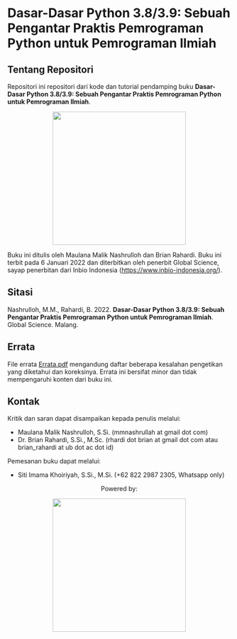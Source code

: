 # Dasar-Dasar Python 3.8/3.9: Sebuah Pengantar Praktis Pemrograman Python untuk Pemrograman Ilmiah

## Tentang Repositori
Repositori ini repositori dari kode dan tutorial pendamping buku **Dasar-Dasar Python 3.8/3.9: Sebuah Pengantar Praktis Pemrograman Python untuk Pemrograman Ilmiah**.

<p align="center">
<img width="300" src="https://github.com/biokomub/bukupython38-39/blob/main/assets/cover.jpeg">
</p>

Buku ini ditulis oleh Maulana Malik Nashrulloh dan Brian Rahardi. Buku ini terbit pada 6 Januari 2022 dan diterbitkan oleh penerbit Global Science, sayap penerbitan dari Inbio Indonesia (https://www.inbio-indonesia.org/).

## Sitasi

Nashrulloh, M.M., Rahardi, B. 2022. **Dasar-Dasar Python 3.8/3.9: Sebuah Pengantar Praktis Pemrograman Python untuk Pemrograman Ilmiah**. Global Science. Malang.

## Errata

File errata [Errata.pdf](Errata.pdf) mengandung daftar beberapa kesalahan pengetikan yang diketahui dan koreksinya. Errata ini bersifat minor dan tidak mempengaruhi konten dari buku ini.

## Kontak

Kritik dan saran dapat disampaikan kepada penulis melalui:

- Maulana Malik Nashrulloh, S.Si. (mmnashrullah at gmail dot com)
- Dr. Brian Rahardi, S.Si., M.Sc. (rhardi dot brian at gmail dot com atau brian_rahardi at ub dot ac dot id)

Pemesanan buku dapat melalui:

- Siti Imama Khoiriyah, S.Si., M.Si. (+62 822 2987 2305, Whatsapp only)



<p align="center"> Powered by: </p>
<p align="center">
  <img width="300" src="https://github.com/biokomub/bukupython38-39/blob/main/assets/python-anaconda.jpeg">
</p>
